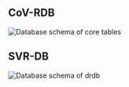 ## CoV-RDB

![Database schema of core tables](schema-20200412_v3.svg "Database schema of core tables")

## SVR-DB

![Database schema of drdb](schema-drdb.png "drdb schema")
